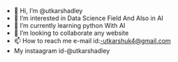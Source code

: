 - 👋 Hi, I’m @utkarshadley
- 👀 I’m interested in Data Science Field And Also in AI
- 🌱 I’m currently learning python With AI
- 💞️ I’m looking to collaborate any website
- 📫 How to reach me e-mail id:-utkarshuk4@gmail.com
- My instaagram id-@utkarshadley
  

<!---
utkarshadley/utkarshadley is a ✨ special ✨ repository because its `README.md` (this file) appears on your GitHub profile.
You can click the Preview link to take a look at your changes.
--->
